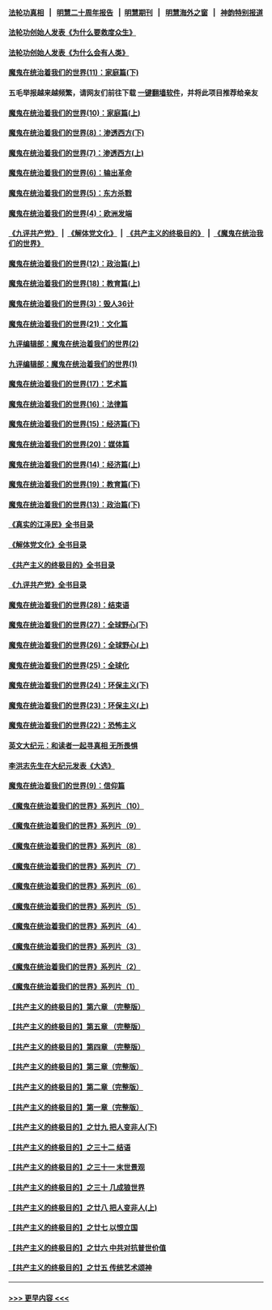 #### [法轮功真相](https://github.com/gfw-breaker/truth/blob/master/README.md?t=0) &nbsp;&nbsp;|&nbsp;&nbsp; [明慧二十周年报告](https://github.com/gfw-breaker/mh-reports/blob/master/README.md?t=0) &nbsp;&nbsp;|&nbsp;&nbsp;[明慧期刊](https://github.com/gfw-breaker/mh-qikan) &nbsp;&nbsp;|&nbsp;&nbsp; [明慧海外之窗](https://github.com/gfw-breaker/mh-news/blob/master/README.md?t=0) &nbsp;&nbsp;|&nbsp;&nbsp; [神韵特别报道](https://github.com/gfw-breaker/mh-news/blob/master/shenyun.md?t=0)
#### [法轮功创始人发表《为什么要救度众生》](../pages/nsc422/n13975246.md?t=06291543) 
#### [法轮功创始人发表《为什么会有人类》](../pages/nsc422/n13912117.md?t=06291543) 
#### [魔鬼在统治着我们的世界(11)：家庭篇(下)](../pages/nsc422/n10440961.md?t=06291543) 
#### 五毛举报越来越频繁，请网友们前往下载 [一键翻墙软件](https://github.com/gfw-breaker/ssr-accounts)，并将此项目推荐给亲友
#### [魔鬼在统治着我们的世界(10)：家庭篇(上)](../pages/nsc422/n10435448.md?t=06291543) 
#### [魔鬼在统治着我们的世界(8)：渗透西方(下)](../pages/nsc422/n10429603.md?t=06291543) 
#### [魔鬼在统治着我们的世界(7)：渗透西方(上)](../pages/nsc422/n10426013.md?t=06291543) 
#### [魔鬼在统治着我们的世界(6)：输出革命](../pages/nsc422/n10421536.md?t=06291543) 
#### [魔鬼在统治着我们的世界(5)：东方杀戮](../pages/nsc422/n10417707.md?t=06291543) 
#### [魔鬼在统治着我们的世界(4)：欧洲发端](../pages/nsc422/n10414890.md?t=06291543) 
#### [《九评共产党》](https://github.com/begood0513/9ping.md/blob/master/README.md) &nbsp;|&nbsp; [《解体党文化》](../../../../jtdwh.md/blob/master/README.md)  &nbsp;|&nbsp; [《共产主义的终极目的》](../../../../gczydzjmd.md/blob/master/README.md) &nbsp;|&nbsp; [《魔鬼在统治我们的世界》](../../../../mgztzwmdsj.md/blob/master/README.md) 
#### [魔鬼在统治着我们的世界(12)：政治篇(上)](../pages/nsc422/n10444576.md?t=06291543) 
#### [魔鬼在统治着我们的世界(18)：教育篇(上)](../pages/nsc422/n10526970.md?t=06291543) 
#### [魔鬼在统治着我们的世界(3)：毁人36计](../pages/nsc422/n10411583.md?t=06291543) 
#### [魔鬼在统治着我们的世界(21)：文化篇](../pages/nsc422/n10597706.md?t=06291543) 
#### [九评编辑部：魔鬼在统治着我们的世界(2)](../pages/nsc422/n10410036.md?t=06291543) 
#### [九评编辑部：魔鬼在统治着我们的世界(1)](../pages/nsc422/n10406825.md?t=06291543) 
#### [魔鬼在统治着我们的世界(17)：艺术篇](../pages/nsc422/n10499093.md?t=06291543) 
#### [魔鬼在统治着我们的世界(16)：法律篇](../pages/nsc422/n10485969.md?t=06291543) 
#### [魔鬼在统治着我们的世界(15)：经济篇(下)](../pages/nsc422/n10469975.md?t=06291543) 
#### [魔鬼在统治着我们的世界(20)：媒体篇](../pages/nsc422/n10586579.md?t=06291543) 
#### [魔鬼在统治着我们的世界(14)：经济篇(上)](../pages/nsc422/n10457370.md?t=06291543) 
#### [魔鬼在统治着我们的世界(19)：教育篇(下)](../pages/nsc422/n10564808.md?t=06291543) 
#### [魔鬼在统治着我们的世界(13)：政治篇(下)](../pages/nsc422/n10448270.md?t=06291543) 
#### [《真实的江泽民》全书目录](../pages/nsc422/n13721399.md?t=06291543) 
#### [《解体党文化》全书目录](../pages/nsc422/n13721157.md?t=06291543) 
#### [《共产主义的终极目的》全书目录](../pages/nsc422/n13721048.md?t=06291543) 
#### [《九评共产党》全书目录](../pages/nsc422/n13708085.md?t=06291543) 
#### [魔鬼在统治着我们的世界(28)：结束语](../pages/nsc422/n10936246.md?t=06291543) 
#### [魔鬼在统治着我们的世界(27)：全球野心(下)](../pages/nsc422/n10928319.md?t=06291543) 
#### [魔鬼在统治着我们的世界(26)：全球野心(上)](../pages/nsc422/n10900318.md?t=06291543) 
#### [魔鬼在统治着我们的世界(25)：全球化](../pages/nsc422/n10788205.md?t=06291543) 
#### [魔鬼在统治着我们的世界(24)：环保主义(下)](../pages/nsc422/n10695307.md?t=06291543) 
#### [魔鬼在统治着我们的世界(23)：环保主义(上)](../pages/nsc422/n10688613.md?t=06291543) 
#### [魔鬼在统治着我们的世界(22)：恐怖主义](../pages/nsc422/n10614727.md?t=06291543) 
#### [英文大纪元：和读者一起寻真相 无所畏惧](../pages/nsc422/n12542027.md?t=06291543) 
#### [李洪志先生在大纪元发表《大选》](../pages/nsc422/n12534746.md?t=06291543) 
#### [魔鬼在统治着我们的世界(9)：信仰篇](../pages/nsc422/n10432159.md?t=06291543) 
#### [《魔鬼在统治着我们的世界》系列片（10）](../pages/nsc422/n12292670.md?t=06291543) 
#### [《魔鬼在统治着我们的世界》系列片（9）](../pages/nsc422/n12290859.md?t=06291543) 
#### [《魔鬼在统治着我们的世界》系列片（8）](../pages/nsc422/n12287445.md?t=06291543) 
#### [《魔鬼在统治着我们的世界》系列片（7）](../pages/nsc422/n12283425.md?t=06291543) 
#### [《魔鬼在统治着我们的世界》系列片（6）](../pages/nsc422/n12282314.md?t=06291543) 
#### [《魔鬼在统治着我们的世界》系列片（5）](../pages/nsc422/n12281419.md?t=06291543) 
#### [《魔鬼在统治着我们的世界》系列片（4）](../pages/nsc422/n12274024.md?t=06291543) 
#### [《魔鬼在统治着我们的世界》系列片（3）](../pages/nsc422/n12271322.md?t=06291543) 
#### [《魔鬼在统治着我们的世界》系列片（2）](../pages/nsc422/n12269049.md?t=06291543) 
#### [《魔鬼在统治着我们的世界》系列片（1）](../pages/nsc422/n12267575.md?t=06291543) 
#### [【共产主义的终极目的】第六章 （完整版）](../pages/nsc422/n11428913.md?t=06291543) 
#### [【共产主义的终极目的】第五章 （完整版）](../pages/nsc422/n11428912.md?t=06291543) 
#### [【共产主义的终极目的】第四章 （完整版）](../pages/nsc422/n11428907.md?t=06291543) 
#### [【共产主义的终极目的】第三章（完整版）](../pages/nsc422/n11428848.md?t=06291543) 
#### [【共产主义的终极目的】第二章（完整版）](../pages/nsc422/n11428831.md?t=06291543) 
#### [【共产主义的终极目的】第一章（完整版）](../pages/nsc422/n11417651.md?t=06291543) 
#### [【共产主义的终极目的】之廿九 把人变非人(下)](../pages/nsc422/n11344140.md?t=06291543) 
#### [【共产主义的终极目的】之三十二 结语](../pages/nsc422/n11360535.md?t=06291543) 
#### [【共产主义的终极目的】之三十一 末世景观](../pages/nsc422/n11351129.md?t=06291543) 
#### [【共产主义的终极目的】之三十 几成狼世界](../pages/nsc422/n11348280.md?t=06291543) 
#### [【共产主义的终极目的】之廿八 把人变非人(上)](../pages/nsc422/n11340492.md?t=06291543) 
#### [【共产主义的终极目的】之廿七 以恨立国](../pages/nsc422/n11336944.md?t=06291543) 
#### [【共产主义的终极目的】之廿六 中共对抗普世价值](../pages/nsc422/n11324785.md?t=06291543) 
#### [【共产主义的终极目的】之廿五 传统艺术颂神](../pages/nsc422/n11296396.md?t=06291543) 

----
#### [ >>> 更早内容 <<< ](../indexes/nsc422-earlier.md)

